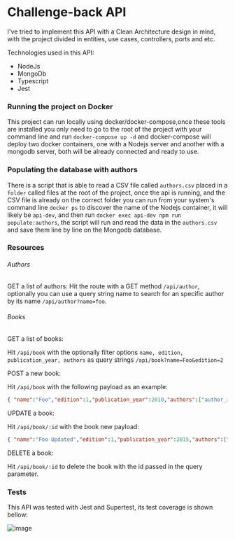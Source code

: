 # Challenge-back API

I've tried to implement this API with a Clean Architecture design in mind, with the project divided in entities, use cases, controllers, ports and etc.

Technologies used in this API:
- NodeJs
- MongoDb
- Typescript
- Jest


### Running the project on Docker
This project can run locally using docker/docker-compose,once these tools are installed  you only need to go to the root of the project with your command line and run `docker-compose up -d` and docker-compose will deploy two docker containers, one with a Nodejs server and another with a mongodb server, both will be already connected and ready to use.

### Populating the database with authors

There is a script that is able to read a CSV file called `authors.csv` placed in a `folder` called files at the root of the project, once the api is running, and the CSV file is already on the correct folder you can run from your system's command line `docker ps` to discover the name of the Nodejs container, it will likely be `api-dev`, and then run `docker exec api-dev npm run populate:authors`, the script will run and read the data in the `authors.csv` and save them line by line on the Mongodb database.

### Resources

###### Authors

GET a list of authors:
 Hit the route  with a GET method `/api/author`, optionally you can use a query string name to search for an specific author by its name `/api/author?name=foo`.

###### Books

GET a list of books:

Hit `/api/book` with the optionally filter options `name, edition, publication_year, authors` as query strings `/api/book?name=Foo&edition=2`

POST a new book:

Hit  `/api/book` with the following payload as an example:
>
```json
{ "name":"Foo","edition":1,"publication_year":2010,"authors":["author_id"]}
```

UPDATE a book:

Hit `/api/book/:id` with the book new payload: 
>
```json
{ "name":"Foo Updated","edition":1,"publication_year":2015,"authors":["author_id"]}
```

DELETE a book:

Hit `/api/book/:id` to delete the book with the id passed in the query parameter.


### Tests

This API was tested with Jest and Supertest, its test coverage is shown bellow:

![image](https://user-images.githubusercontent.com/13973149/128277041-cefe1b05-ef61-4834-97b7-602b19b78cae.png)
